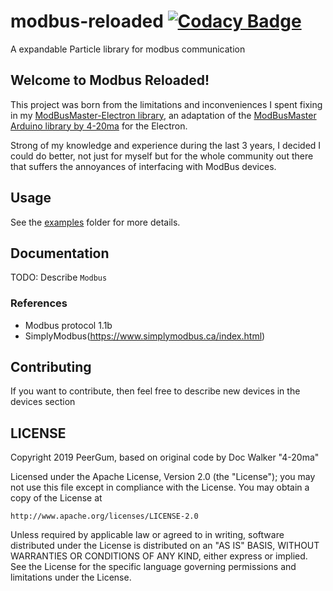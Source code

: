 # modbus-reloaded [![Codacy Badge](https://api.codacy.com/project/badge/Grade/25e94f3325c14f309e801d49ebf6ac08)](https://www.codacy.com/manual/peergum/modbus-reloaded?utm_source=github.com&amp;utm_medium=referral&amp;utm_content=peergum/modbus-reloaded&amp;utm_campaign=Badge_Grade)

A expandable Particle library for modbus communication

## Welcome to Modbus Reloaded!

This project was born from the limitations and inconveniences I spent fixing in my [ModBusMaster-Electron library](https://github.com/peergum/ModbusMaster-Electron), an adaptation of the [ModBusMaster Arduino library by 4-20ma](https://github.com/4-20ma/ModbusMaster) for the Electron.

Strong of my knowledge and experience during the last 3 years, I decided I could do better, not just for myself but for the whole community out there that suffers the annoyances of interfacing with ModBus devices.

## Usage

See the [examples](examples) folder for more details.

## Documentation

TODO: Describe `Modbus`

### References

* Modbus protocol 1.1b
* SimplyModbus(https://www.simplymodbus.ca/index.html)

## Contributing

If you want to contribute, then feel free to describe new devices in the devices section

## LICENSE

Copyright 2019 PeerGum, based on original code by Doc Walker "4-20ma"

Licensed under the Apache License, Version 2.0 (the "License");
you may not use this file except in compliance with the License.
You may obtain a copy of the License at

    http://www.apache.org/licenses/LICENSE-2.0

Unless required by applicable law or agreed to in writing, software
distributed under the License is distributed on an "AS IS" BASIS,
WITHOUT WARRANTIES OR CONDITIONS OF ANY KIND, either express or implied.
See the License for the specific language governing permissions and
limitations under the License.
